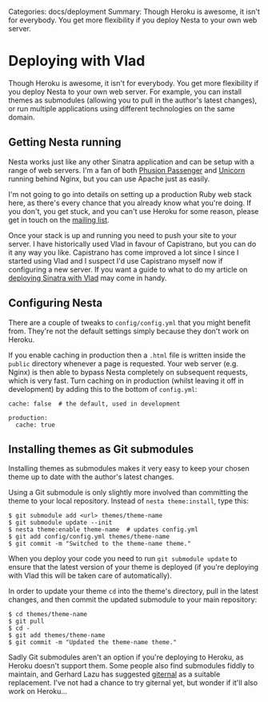 Categories: docs/deployment
Summary: Though Heroku is awesome, it isn't for everybody. You get more flexibility if you deploy Nesta to your own web server.

# Deploying with Vlad

Though Heroku is awesome, it isn't for everybody. You get more
flexibility if you deploy Nesta to your own web server. For example, you
can install themes as submodules (allowing you to pull in the author's
latest changes), or run multiple applications using different
technologies on the same domain.

## Getting Nesta running

Nesta works just like any other Sinatra application and can be setup
with a range of web servers. I'm a fan of both [Phusion
Passenger][passenger] and [Unicorn][unicorn] running behind Nginx, but
you can use Apache just as easily.

[passenger]: http://www.modrails.com/install.html
[unicorn]: http://unicorn.bogomips.org/

I'm not going to go into details on setting up a production Ruby web
stack here, as there's every chance that you already know what you're
doing. If you don't, you get stuck, and you can't use Heroku for some
reason, please get in touch on the [mailing list][list].

[list]: mailto:nesta@librelist.com

Once your stack is up and running you need to push your site to your
server. I have historically used Vlad in favour of Capistrano, but you
can do it any way you like. Capistrano has come improved a lot since I
since I started using Vlad and I suspect I'd use Capistrano myself now
if configuring a new server. If you want a guide to what to do my
article on [deploying Sinatra with Vlad][vlad] may come in handy.

[vlad]: http://effectif.com/articles/deploying-sinatra-with-vlad

## Configuring Nesta

There are a couple of tweaks to `config/config.yml` that you might
benefit from. They're not the default settings simply because they don't
work on Heroku.

If you enable caching in production then a `.html` file is written
inside the `public` directory whenever a page is requested. Your web
server (e.g. Nginx) is then able to bypass Nesta completely on
subsequent requests, which is very fast. Turn caching on in production
(whilst leaving it off in development) by adding this to the bottom of
`config.yml`:

    cache: false  # the default, used in development
    
    production:
      cache: true

## Installing themes as Git submodules

Installing themes as submodules makes it very easy to keep your chosen
theme up to date with the author's latest changes.

Using a Git submodule is only slightly more involved than committing the
theme to your local repository. Instead of `nesta theme:install`, type
this:
  
    $ git submodule add <url> themes/theme-name
    $ git submodule update --init
    $ nesta theme:enable theme-name  # updates config.yml
    $ git add config/config.yml themes/theme-name
    $ git commit -m "Switched to the theme-name theme."

When you deploy your code you need to run `git submodule update` to
ensure that the latest version of your theme is deployed (if you're
deploying with Vlad this will be taken care of automatically).

In order to update your theme `cd` into the theme's directory, pull in
the latest changes, and then commit the updated submodule to your main
repository:

    $ cd themes/theme-name
    $ git pull
    $ cd -
    $ git add themes/theme-name
    $ git commit -m "Updated the theme-name theme."

Sadly Git submodules aren't an option if you're deploying to Heroku, as
Heroku doesn't support them. Some people also find submodules fiddly to
maintain, and Gerhard Lazu has suggested [giternal][giternal] as a
suitable replacement. I've not had a chance to try giternal yet, but
wonder if it'll also work on Heroku...

[giternal]: http://www.rubyinside.com/giternal-easy-git-external-dependency-management-1322.html "Easy Git External Dependency Management with Giternal"
